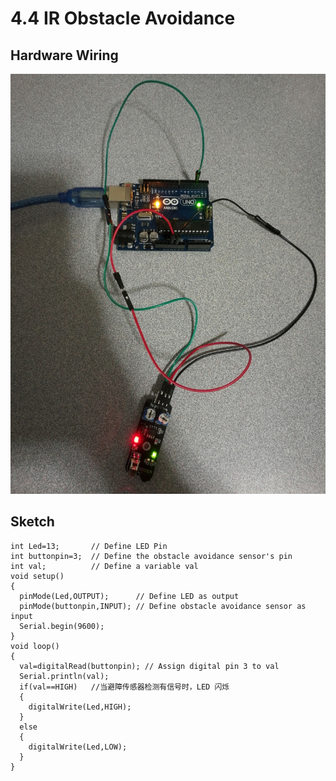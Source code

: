 # 4.4 IR Obstacle Avoidance

## Hardware Wiring
![Image](../../Examples/sensor-kit-for-arduino/028_ir_obstacleavoidance.jpg)

## Sketch
```
int Led=13;       // Define LED Pin
int buttonpin=3;  // Define the obstacle avoidance sensor's pin
int val;          // Define a variable val
void setup()
{
  pinMode(Led,OUTPUT);      // Define LED as output
  pinMode(buttonpin,INPUT); // Define obstacle avoidance sensor as input
  Serial.begin(9600);
}
void loop()
{
  val=digitalRead(buttonpin); // Assign digital pin 3 to val
  Serial.println(val);
  if(val==HIGH)   //当避障传感器检测有信号时，LED 闪烁
  {
    digitalWrite(Led,HIGH);
  }
  else
  {
    digitalWrite(Led,LOW);
  }
}
```